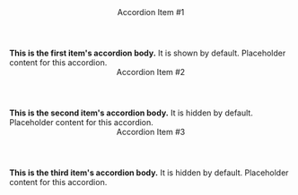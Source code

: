 ﻿<BSAccordion>
    <BSAccordionItem>
        <Header>Accordion Item #1</Header>
        <Content>
            <strong>This is the first item's accordion body.</strong> It is shown by default. Placeholder content for this accordion.
        </Content>
    </BSAccordionItem>
    <BSAccordionItem>
        <Header>Accordion Item #2</Header>
        <Content>
            <strong>This is the second item's accordion body.</strong> It is hidden by default. Placeholder content for this accordion.
        </Content>
    </BSAccordionItem>
    <BSAccordionItem>
        <Header>Accordion Item #3</Header>
        <Content>
            <strong>This is the third item's accordion body.</strong> It is hidden by default. Placeholder content for this accordion.
        </Content>
    </BSAccordionItem>
</BSAccordion>